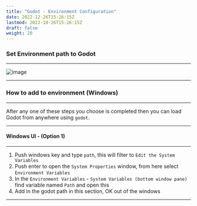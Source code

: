 ```yaml
---
title: "Godot - Environment Configuration"
date: 2022-12-26T15:26:15Z
lastmod: 2022-10-26T15:26:15Z
draft: false
weight: 20
---
```


### Set Environment path to Godot
---

![image](../../images/godot_cmd.jpg)

---
### How to add to environment (Windows)
---

After any one of these steps you choose is completed then you can load Godot from anywhere using `godot`.

---
#### Windows UI - (Option 1)
---

1. Push windows key and type `path`, this will filter to `Edit the System Variables`
2. Push enter to open the `System Properties` window, from here select `Environment Variables`
3. In the `Environment Variables` - `System Variables (bottom window pane)` find variable named `Path` and open this
4. Add in the godot path in this section, OK out of the windows

---
